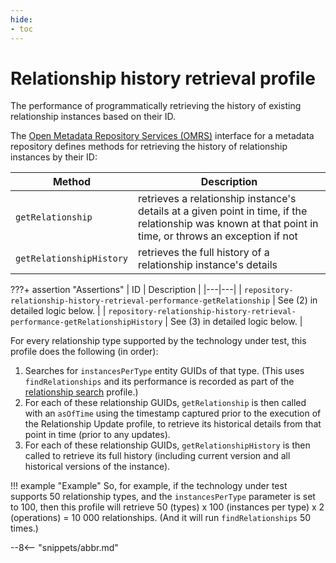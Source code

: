 ```yaml
---
hide:
- toc
---
```


<!-- SPDX-License-Identifier: CC-BY-4.0 -->
<!-- Copyright Contributors to the Egeria project. -->

# Relationship history retrieval profile

The performance of programmatically retrieving the history of existing relationship instances based on their ID.

The [Open Metadata Repository Services (OMRS)](/egeria/services/omrs) interface for a metadata
repository defines methods for retrieving the history of relationship instances by their ID:

| Method | Description |
|---|---|
| `getRelationship` | retrieves a relationship instance's details at a given point in time, if the relationship was known at that point in time, or throws an exception if not |
| `getRelationshipHistory` | retrieves the full history of a relationship instance's details |

???+ assertion "Assertions"
    | ID | Description |
    |---|---|
    | `repository-relationship-history-retrieval-performance-getRelationship` | See (2) in detailed logic below. |
    | `repository-relationship-history-retrieval-performance-getRelationshipHistory` | See (3) in detailed logic below. |

For every relationship type supported by the technology under test, this profile does the following (in order):

1. Searches for `instancesPerType` entity GUIDs of that type. (This uses `findRelationships` and its performance is recorded
   as part of the [relationship search](relationship-search.md) profile.)
1. For each of these relationship GUIDs, `getRelationship` is then called with an `asOfTime` using the timestamp captured
   prior to the execution of the Relationship Update profile, to retrieve its historical details from that point in time
   (prior to any updates).
1. For each of these relationship GUIDs, `getRelationshipHistory` is then called to retrieve its full history (including
   current version and all historical versions of the instance).

!!! example "Example"
    So, for example, if the technology under test supports 50 relationship types, and the `instancesPerType` parameter is
    set to 100, then this profile will retrieve 50 (types) x 100 (instances per type) x 2 (operations) = 10 000
    relationships. (And it will run `findRelationships` 50 times.)

--8<-- "snippets/abbr.md"

